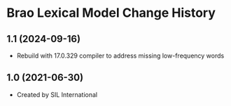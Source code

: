 Brao Lexical Model Change History
====================

1.1 (2024-09-16)
----------------
* Rebuild with 17.0.329 compiler to address missing low-frequency words

1.0 (2021-06-30)
----------------
* Created by SIL International
